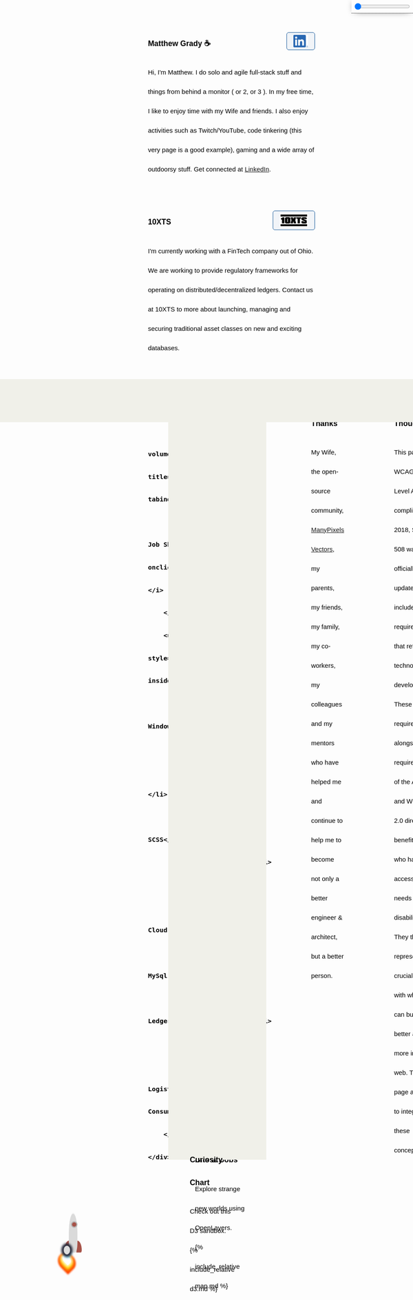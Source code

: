 <link rel="apple-touch-icon" sizes="180x180" href="assets/apple-touch-icon.png">
<link rel="icon" type="image/png" sizes="32x32" href="assets/favicon-32x32.png">
<link rel="icon" type="image/png" sizes="16x16" href="assets/favicon-16x16.png">
<link rel="manifest" href="/site.webmanifest">
<link href="https://cdn.jsdelivr.net/npm/bootstrap@5.2.0/dist/css/bootstrap.min.css" rel="stylesheet" integrity="sha384-gH2yIJqKdNHPEq0n4Mqa/HGKIhSkIHeL5AyhkYV8i59U5AR6csBvApHHNl/vI1Bx" crossorigin="anonymous">
<!-- JavaScript Bundle with Popper -->
<script src="https://cdn.jsdelivr.net/npm/bootstrap@5.2.0/dist/js/bootstrap.bundle.min.js" integrity="sha384-A3rJD856KowSb7dwlZdYEkO39Gagi7vIsF0jrRAoQmDKKtQBHUuLZ9AsSv4jD4Xa" crossorigin="anonymous"></script>
<link rel="stylesheet" href="https://cdnjs.cloudflare.com/ajax/libs/animate.css/4.1.1/animate.min.css" />
<link rel="stylesheet" href="https://cdnjs.cloudflare.com/ajax/libs/font-awesome/6.0.0-beta2/css/all.min.css"
    type="text/css">
<script src="https://cdnjs.cloudflare.com/ajax/libs/jquery/3.6.0/jquery.min.js" integrity="sha512-894YE6QWD5I59HgZOGReFYm4dnWc1Qt5NtvYSaNcOP+u1T9qYdvdihz0PPSiiqn/+/3e7Jo4EaG7TubfWGUrMQ==" crossorigin="anonymous" referrerpolicy="no-referrer"></script>

<!-- ACCESIBILITY SECTION <3 -->
<style>
    .hide-element {
        border: 0;
        clip: rect(1px 1px 1px 1px); /* IE6, IE7 */
        clip; rect(1px, 1px, 1px, 1px);
        height: 1px;
        margin: -1px;
        overflow: hidden;
        padding: 0;
        position: absolute;
        width: 1px;
    }
    i.fa-solid.fa-volume-high.tts {
        font-size: 14px;
        opacity: 0px;
    }
</style>
<script>
    function sleep(ms) {
        return new Promise(resolve => setTimeout(resolve, ms));
    }

    // Init Accessibility if available
    if ('speechSynthesis' in window) {
        const speakData = new SpeechSynthesisUtterance();
        window.speechSynthesis.onvoiceschanged = async function() {
            const voices = window.speechSynthesis.getVoices();
            const elements = document.getElementsByClassName('tts');
            Array.from(elements).forEach((element) => element.style.opacity = 1 );
            window.speak = async function (text) {
                speechSynthesis.cancel();
                const element_speech = document.getElementById(text).innerText;

                // create a SpeechSynthesisUtterance to configure the how text to be spoken
                const speakData = new SpeechSynthesisUtterance();

                speakData.volume = 1; // From 0 to 1
                speakData.rate = 1; // From 0.1 to 10
                speakData.pitch = 1; // From 0 to 2
                speakData.text = element_speech;
                speakData.lang = 'en';
                speakData.voice = voices[4];

                // pass the SpeechSynthesisUtterance to speechSynthesis.speak to start speaking
                await speechSynthesis.speak(speakData);

            }
        };
        // TODO TTS Options only load if speechSynthesis available
    } else {
        console.log(' Text-to-speech not supported. ');
    }



</script>
<!-- End Accessibility -->

<div id="headerControls" class="headerControls tooltip" ondblclick="resetTimeControl()">
    <div class="button sun"><i class="fas fa-sun" role="presentation"></i></div>
    <label for="dayNightSlider" class="hide-element">
        Day Night Slider
    </label>
    <input type="range" id="dayNightSlider" name="dayNightSlider" oninput="changeTimeOfDay(this.value)"
        onchange="changeTimeOfDay(this.value)" min="1" max="100" value="0">
    <div class="button moon"><i class="fas fa-moon" role="presentation"></i></div>
    <span class="tooltiptext tooltip-bottom">Double Click to Reset</span>
</div>

<script>
    document.documentElement.style
        .setProperty('overflow', 'hidden auto');
    document.documentElement.id = 'deep';

    let overrideTimeOfDay = false;
    function changeTimeOfDay(value) {
        if (value == 50) {
            overrideTimeOfDay = false;
        } else {
            overrideTimeOfDay = true;
            document.documentElement.style
                .setProperty('--timeOfDayOpacity', value / 100);
        }
    }

    // Ticker Display (displaying time)
    let ticker = 0;
    let direction = 'ascending';

    window.setInterval(function () {
        if (!overrideTimeOfDay) {
            if (direction == 'ascending') ticker++;
            else ticker--;
            if (ticker == 0) direction = 'ascending';
            if (ticker == 100) direction = 'descending';
            document.documentElement.style
                .setProperty('--timeOfDayOpacity', ticker / 100);
            document.getElementById('dayNightSlider').value = ticker;
        }
    }, 1000);

    function resetTimeControl() {
        document.documentElement.style
            .setProperty('--timeOfDayOpacity', 0);
        document.getElementById('dayNightSlider').value = 0;
        overrideTimeOfDay = false;
    }
</script>

<style>
    :root {
        --one-opacity: 0;
        --two-opacity: .1;
        --three-opacity: .2;
        --four-opacity: .3;
        --five-opacity: .4;
        --six-opacity: .55;
        --seven-opacity: .7;
        --eight-opacity: .8;
        --nine-opacity: .9;
        --ten-opacity: 1;
        --timeOfDayOpacity: 0;
    }

    .project-name {
        font-size: 3.25rem;
        overflow: hidden;
        white-space: nowrap;
        text-overflow: ellipsis;
    }

    /* Tooltip container */
    .tooltip {
        position: relative;
        display: inline-block;
        border-bottom: 1px dotted black;
        /* If you want dots under the hoverable text */
    }

    /* Tooltip text */
    .tooltip .tooltiptext {
        visibility: hidden;
        width: 120px;
        color: darkslategrey;
        text-align: center;
        padding: 5px 0;
        border-radius: 6px;

        /* Position the tooltip text */
        position: absolute;
        z-index: 1;
        bottom: 125%;
        left: 50%;
        margin-left: -60px;

        /* Fade in tooltip */
        opacity: 0;
        transition: opacity 0.3s;
    }

    /* Tooltip arrow */
    .tooltip .tooltiptext::before {
        content: "";
        position: absolute;
        top: 0%;
        left: 50%;
        margin-left: -5px;
        border-width: 5px;
        border-style: solid;
        border-color: transparent transparent #555 transparent;
    }

    /* Show the tooltip text when you mouse over the tooltip container */
    .tooltip:hover .tooltiptext {
        visibility: visible;
        opacity: 1;
    }

    .tooltip-bottom {
        top: 50%;
        left: 50%;
        margin-left: -60px;
    }

    .headerControls {
        position: fixed;
        opacity: 1;
        padding: 5px;
        top: 0px;
        right: 0px;
        z-index: 999;
        -webkit-box-shadow: 0px 0px 17px -8px #000000;
        box-shadow: 0px 0px 17px -8px #000000;
        display: flex;
        justify-content: center;
        align-items: center;
    }

    .controlsExpanded {
        background-size: 130%;
        background-repeat: repeat;
        background-position: 0 0;
        padding: 154px 15px;
    }

    .controlsCollapsed {
        display: flex;
        justify-content: center;
        align-items: center;
        background-size: 130%;
        background-repeat: repeat;
        background-position: 0 0;
        padding: 11px 15px;
    }

    .headerControls .sun {
        color: gold;
    }

    .headerControls .moon {
        color: darkslategrey
    }

    .site-footer-owner a, .site-footer-credits a {
        text-align: center;
        text-decoration: underline;
    }
    .site-footer-owner a, .site-footer-credits a {
        background: linear-gradient(to right, #4a4acf, #527087 , #9ec2cf, #7f6da8, #2525da);
        -webkit-background-clip: text;
        background-clip: text;
        color: transparent;
        animation: rainbow_animation 6s ease-in-out infinite;
        background-size: 400% 100%;
    }

    @keyframes rainbow_animation {
        0%,100% {
            background-position: 0 0;
        }

        50% {
            background-position: 100% 0;
        }
    }
</style>

<div class="row">
    <div class="row-logo" style="background-image:url('assets/Watermelon_Monochromatic.svg');"></div>
    <div class="row-item">
        <h3 style="position: relative;">Matthew Grady ☕
            <i class="fa-solid fa-volume-high tts" role="button" title="Introduction text-to-speech." tabindex="0"
                aria-label="Introduction text-to-speech." onclick="speak('about')"></i>
            <a style="position: absolute; right: 0px;" href="https://linkedin.com/in/matthew-grady-orlando">
                <img class="hover-friends"
                    src="assets/LI-In-Bug.png" alt="Linked In Hyperlink Image" style="
                    float: right; max-width: 66px;
                    padding: 5px 15px;
                    border: 1px solid #155799;
                    background: rgba(21, 87, 153, .05);
                    border-radius: 5px; max-height: 29.06px;">
            </a>
        </h3>
        <div id="about"> Hi, I'm Matthew. I do solo and agile full-stack stuff and things from behind a monitor ( or 2, or 3 ). In my free time, I like to enjoy time with my Wife and friends. I also enjoy activities such as Twitch/YouTube, code tinkering (this very page is a good example),
        gaming and a wide array of outdoorsy stuff. Get connected at <a
            href="https://linkedin.com/in/matthew-grady-orlando">LinkedIn</a>.</div>
    </div>
</div>
<script>

    const header = document.getElementsByTagName("header");
    window.onwheel = function (event) {
        headerScrollFunction(event)
    };

    function headerScrollFunction(event) {
        const headerControls = document.getElementById('headerControls');
        if (document.documentElement.scrollTop > 10 && event.deltaY > 0) {
            headerControls.classList.remove('controlsExpanded');
            headerControls.classList.add('controlsCollapsed');
            header[0].classList.remove('expand');
            header[0].classList.add('collapse');
        } else if (document.documentElement.scrollTop < 10 && event.deltaY < 0) {
            headerControls.classList.remove('controlsCollapsed');
            headerControls.classList.add('controlsExpanded');
            header[0].classList.remove('collapse');
            header[0].classList.add('expand');
            window.scrollTo(0, 0);
        }

    }
</script>
<style>
    .parachute {
        margin: 200px;
        width: 400px;
        animation: xAxis 60s infinite cubic-bezier(0.02, 0.01, 0.21, 1);
        position: absolute;
        z-index: 99;
        top: 16.66px;
        left: 100px;
    }

    .parachute__img {
        animation: yAxis 60s infinite cubic-bezier(0.3, 0.27, 0.07, 1.64);
    }

    .parachute__img:before {
        content: "";
        display: block;
        width: 15px;
        height: 15px;
        background: url("https://dl.dropboxusercontent.com/s/7xthrrako1qpxy9/parachute.svg") no-repeat;
        animation: swing ease-in-out 1s infinite alternate;
        transform-origin: center -20px;
    }

    .plane {
        background: url("https://dl.dropboxusercontent.com/s/egcs4ohbyrfa39n/aeroplane.svg") no-repeat;
        width: 42px;
        height: 42px;
        position: absolute;
        z-index: 99;
        top: -16px;
        left: -108px;
        animation: right linear 30s infinite;
    }

    @keyframes yAxis {
        33% {
            animation-timing-function: cubic-bezier(0.02, 0.01, 0.21, 1);
            transform: translateY(-200px);
        }

        66% {
            animation-timing-function: cubic-bezier(0, .2, -1.42, -6);
            transform: translateY(-200px);
        }
    }

    @keyframes xAxis {
        33% {
            animation-timing-function: cubic-bezier(0.3, 0.27, 0.07, 1.64);
            transform: translateX(700px);
        }

        66% {
            animation-timing-function: cubic-bezier(0, 0, -1.15, -6.64);
            transform: translateX(700px);
        }
    }

    @keyframes swing {
        0% {
            transform: rotate(5deg);
        }

        100% {
            transform: rotate(-5deg);
        }
    }


    @keyframes right {
        0% {
            left: -108px;
        }

        25% {
            left: calc(25% + 108px);
        }

        35% {
            left: calc(35% + 108px);
            top: 12px;
        }

        50% {
            left: calc(50% + 108px);
            top: 12px;
        }

        75% {
            left: calc(75% + 108px);
            top: 5px;
        }

        100% {
            left: calc(100% + 108px);
        }
    }

    .page-header {
        background-image: url('assets/1610.m00.i125.n015.S.c12.310635362 Vector cartoon blue cloudy sky horizontal seamless pattern.jpg') !important;
        background-size: 130%;
        background-repeat: repeat;
        background-position: 0 0;
        /*adjust s value for speed*/
        animation: animatedBackground 850s linear infinite;
        z-index: 99;
        -webkit-box-shadow: 0px 10px 50px 13px #FFFFFF;
        box-shadow: 0px 10px 50px 13px #FFFFFF;
    }

    .page-header:after,
    .page-header:before {
        content: '';
        display: block;
        position: absolute;
        top: 0;
        bottom: 0;
        left: 0;
        right: 0;
        mix-blend-mode: hard-light;
    }

    .page-header:before {
        background: linear-gradient(0deg, rgba(255, 255, 255, .4) 25%, rgba(0, 212, 255, 0.3) 100%);
        border-bottom: 4px rgba(255, 255, 255, .4) solid;
    }

    .page-header:after {
        background: linear-gradient(0deg, rgb(81 89 57 / 65%) 25%, rgba(85, 48, 83, 0.45) 100%), rgba(0, 0, 0, .35) url('assets/stars.png') repeat;
        animation: animatedBackground 1200s linear infinite;
        border-bottom: 4px rgba(0, 0, 0, .3) solid;
        opacity: var(--timeOfDayOpacity);
    }

    @keyframes animatedBackground {
        from {
            background-position: 0 0;
        }

        /*use negative width if you want it to flow right to left else and positive for left to right*/
        to {
            background-position: -10000px 0;
        }
    }

    .row {
        display: flex;
        margin-bottom: 50px;
        scroll-snap-align: start;
        font-size: 15px;
        font-family: Arial;
        line-height: 3;
        color: black;
        z-index: 0;
    }

    .row-item { flex: 1; text-align: left; }

    .row-item > h3 {
        padding-right: 115px;
    }

    .row-logo {
        margin-right: 15rem;
        width: 100px;
        height: 100px;
        max-width: 100px;
        margin-right: 1rem;
        min-width: 100px;
        max-height: 100px;
        min-height: 100%;
        background-size: 100px 100px;
    }

    .row-logo:after {
        content: '';
        display: block;
        position: relative;
        top: -100px;
        bottom: 0;
        left: 0;
        right: 0;
        width: 100px;
        height: 100px;
    }

    .row-logo:before {
        content: '';
        display: block;
        position: relative;
        top: 0;
        bottom: 0;
        left: 0;
        right: 0;
        width: 100px;
        height: 100px;
    }

    ul li {
        list-style-image: radial-gradient(circle, #155799, #155799);
    }

    .collapse {
        display: flex;
        justify-content: center;
        align-items: center;
        animation: collapse .5s ease forwards, animatedBackground 850s linear infinite;
        background-size: 130%;
        background-repeat: repeat;
        background-position: 0 0;
    }

    .project-name {
        z-index: 100;
        position: relative;
    }

    .project-tagline {
        z-index: 100;
        position: relative;
    }

    .page-header a {
        z-index: 100;
        position: relative;
        color: rgba(255, 255, 255, .9);
        background-color: rgba(0, 0, 0, .4);
        border-color: white;
    }

    .collapse .project-name {
        font-size: 12px;
    }

    .collapse a.btn {
        display: none;
    }

    .expand {
        animation: expand .5s ease forwards, animatedBackground 850s linear infinite;
        padding-top: 80px;
        padding-bottom: 80px;
        background-size: 130%;
        background-repeat: repeat;
        background-position: 0 0;
    }

    .bottom-left {
        position: fixed;
        bottom: 18px;
        left: -10px;
    }

    .top-right {
        position: fixed;
        top: 60px;
        right: 00px;
    }

    .page-header {
        background-image: linear-gradient(120deg, #155799, #fff);
        position: sticky;
        top: 0px;
        padding-top: 80px;
        padding-bottom: 80px;
    }

    .main-content h1,
    .main-content h2,
    .main-content h3,
    .main-content h4,
    .main-content h5,
    .main-content h6 {
        color: #155799;
    }

    @keyframes collapse {
        from {
            padding-top: 80px;
            padding-bottom: 80px;
        }

        to {
            padding-top: 2px;
            padding-bottom: 2px;
        }
    }

    @keyframes expand {
        from {
            padding-top: 2px;
            padding-bottom: 2px;
        }

        to {
            padding-top: 80px;
            padding-bottom: 80px;
        }
    }

    .flex-grow {
        flex-grow: 1;
    }

    .wide-stuffs {
        padding: 50px;
        background: rgb(240, 240, 233);
    }
</style>

<div class="parachute">
    <div class="parachute__img"></div>
</div>

<div class="plane">

</div>

<div class="row">
    <div class="row-logo" style="background-image:url('assets/Statue of liberty_Monochromatic.svg');"></div>
    <div class="row-item">
        <h3 style="position: relative;">10XTS
            <i class="fa-solid fa-volume-high tts" role="button" title="Employment information text-to-speech." tabindex="0"
            aria-label="Employment information text-to-speech." onclick="speak('employment')"></i>
            <a style="position: absolute; right: 0px;" href="mailto: info@10xts.com">
                <img src="assets/10xts.png" alt="Mail to 10XTS Hyperlink Image" style=" float: right; max-width: 66px;
    padding: 5px 15px;
    border: 1px solid #155799;
    background: rgba(21, 87, 153, .05);
    border-radius: 5px;">
            </a>
        </h3>
        <div id="employment">
            I'm currently working with a FinTech company out of Ohio. We are working to provide
            regulatory frameworks for operating on distributed/decentralized ledgers. Contact us at 10XTS to more about
            launching, managing and securing traditional asset classes on new and exciting databases.
        </div>
    </div>
</div>
<div class="row">
    <div class="row-logo" style="background-image:url('assets/Data Arranging_Monochromatic.svg');"></div>
    <div class="row-item">
        <h3>Stuff & Things (But not limited to)

            <i class="fa-solid fa-volume-high tts" role="button" title="Listen to Job Skills" tabindex="0"
            aria-label="Listen to Job Skills" onclick="speak('jobSkills')"></i>
        </h3>
        <ul id="jobSkills" style="list-style-position: inside; padding: 0px;">
            <li>Linux, MacOS and Windows</li>
            <li>Agile Teams</li>
            <li>Node, Python, C#</li>
            <li>HTML, JS, CSS, SCSS</li>
            <li>Angular, Django</li>
            <li>GIS, D3</li>
            <li>Adobe Creative Cloud, Microsoft Suite</li>
            <li>MongoDB, Postgres, MySql, MSSql</li>
            <li>Distributed Ledgers/Databases/Contracts</li>
            <li>Cloud</li>
            <li>Coffee & Tea Logistics, Production and Consumption</li>
        </ul>
    </div>
</div>
<div class="row wide-stuffs" style="width: 100vw; z-index: 0; position: relative;
    margin: 0px;
    margin-left: calc(50% - 50vw);
    margin-bottom: 50px; flex-wrap: wrap;">
    <div class="row-logo" style="background-image:url('assets/America_Monochromatic.svg');"></div>
    <div class="row-item flex-grow">
        <h3>Bits & Bobs
            <i class="fa-solid fa-volume-high tts" role="button" title="OpenLayers mapping text-to-speech." tabindex="0"
            aria-label="OpenLayers mapping text-to-speech." onclick="speak('bobs')"></i>
        </h3>
        <div id="bobs">
            Explore strange new worlds using OpenLayers.
        </div>
    </div>
    {% include_relative map.md %}
</div>
<div class="row wide-stuffs" style="width: 100vw;
    z-index: 0;
    position: relative;
    margin: 0px;
    margin-left: calc(50% - 50vw);
    margin-bottom: 50px;
    flex-wrap: wrap;">
    <div class="row-logo" style="background-image:url('assets/Spotlight _Monochromatic.svg');"></div>
    <div class="row-item" style="flex: 1;">
        <h3>Curiosity Chart
            <i class="fa-solid fa-volume-high tts" role="button" title="D3 charting text-to-speech." tabindex="0"
            aria-label="D3 charting text-to-speech." onclick="speak('d3')"></i>
        </h3>
        <div id="d3">
            Check out this D3 sandbox.
        </div>
    </div>
    {% include_relative d3.md %}
</div>
<script>
    // Set the dimensions of the canvas / graph
    initChart();

    function initChart() {
        const margin = {
            top: 30,
            right: 20,
            bottom: 30,
            left: 50
        },
            width = 600 - margin.left - margin.right,
            height = 270 - margin.top - margin.bottom;
        // Parse the date / time
        const parseDate = d3.timeFormat("%d-%b-%y").parse;
        // Set the ranges
        const x = d3.scaleBand()
            .rangeRound([0, width])
            .padding(1);
        const y = d3.scaleLinear().range([height, 0]);
        // Define the axes
        const xAxis = d3.axisBottom(x).tickFormat(function(d){ return d.x;});
        const yAxis = d3.axisLeft(y);
        // Define the line
        const valueline = d3.line().curve(d3.curveBasis).x(function (d) {
            return x(d.superposition);
        }).y(function (d) {
            return y(d.value);
        });
        // Adds the svg canvas
        const svg = d3.select("section").append("svg").attr("width", width + margin.left + margin.right).attr("height", height + margin.top + margin.bottom).append("g").attr("transform", "translate(" + margin.left + "," + margin.top + ")");
        window.sneakyVariable = [];
        $.ajax({
            url: 'https://api.countapi.xyz/hit/coffeestained.github.io/about-this-dev',
            type: 'GET',
            success: function (data) {
                const past = {
                    value: (data.value - 1) / 2,
                    superposition: 'The Past'
                };
                window.sneakyVariable.push(past);
                $.ajax({
                    url: 'https://api.countapi.xyz/hit/coffeestained.github.io/about-this-dev',
                    type: 'GET',
                    success: function (data) {
                        const present = {
                            value: (data.value) / 2,
                            superposition: 'The Present'
                        };
                        window.sneakyVariable.push(present);
                        window.sneakyVariable.forEach(function (d) {
                            d.superposition = d.superposition;
                            d.value = +d.value;
                        });
                        // Scale the range of the data
                        x.domain(d3.extent(window.sneakyVariable, function (d) {
                            return d.superposition;
                        }));
                        y.domain([0, d3.max(window.sneakyVariable, function (d) {
                            return d.value;
                        })]);
                        // Add the valueline path.
                        //svg.append("path")
                        //.attr("class", "line")
                        //.attr("d", valueline(window.sneakyVariable));
                        // Add the X Axis
                        svg.append("g").attr("class", "x axis").attr("transform", "translate(0," + height + ")").call(xAxis);
                        // Add the Y Axis
                        svg.append("g").attr("class", "y axis").call(yAxis);
                        svg.selectAll(".dot").data(window.sneakyVariable, function (d) {
                            return d.value
                        }).enter().append("circle").attr("r", 3).attr("cx", function (d, i) {
                            if (i == 0) return 175;
                            else return 350;
                        }).attr("cy", function (d) {
                            return d.value
                        }).attr("fill", function (d) {
                            return '#155799';
                        });
                        // Add the line
                        svg.append("path").datum(data).attr("fill", "none").attr("stroke", "steelblue").attr("stroke-width", 1.5).attr("d", d3.line().x(function (d) {
                            return x(d.superposition)
                        }).y(function (d) {
                            return y(d.value)
                        }))
                    },
                    error: function (request, error) {
                        alert("Request: " + JSON.stringify(request));
                    }
                });
            },
            error: function (request, error) {
                alert("Request: " + JSON.stringify(request));
            }
        });
        const element = document.querySelector("h1");
        element.classList.add('animate__animated');
        window.sneakyAnimationEnum = ['animate__bounce', 'animate__pulse', 'animate__rubberBand', 'animate__shakeX', 'animate__shakeY', 'animate__swing', 'animate__tada', 'animate__jello', 'animate__heartBeat'];
        window.sneakyCurrentAnimation = window.sneakyAnimationEnum[Math.floor(Math.random() * window.sneakyAnimationEnum.length)];
        element.classList.add(window.sneakyCurrentAnimation);
        element.addEventListener("mouseover", event => {
            element.classList.remove(window.sneakyCurrentAnimation);
            let current = window.sneakyAnimationEnum[Math.floor(Math.random() * window.sneakyAnimationEnum.length)];
            window.sneakyCurrentAnimation = current;
            element.classList.add(current);
        });
        window.hoverFriends = document.querySelectorAll('div.row-logo');
        window.hoverFriends.forEach(element => {
            element.classList.add('animate__animated');
            element.addEventListener("mouseover", event => {
                element.classList.remove(window.sneakyCurrentAnimation);
                let current = window.sneakyAnimationEnum[Math.floor(Math.random() * window.sneakyAnimationEnum.length)];
                window.sneakyCurrentAnimation = current;
                element.classList.add(current);
            });
        });

    }
</script>
<style>
    .absolute {
        position: absolute;
        color: white;
    }

    .footer-stuffs {
        background: url('assets/Landscape-agriculture.svg');
        background-size: cover;
        height: 400px;
    }

    .footer-stuffs:after,
    .footer-stuffs:before {
        content: '';
        display: block;
        position: absolute;
        left: 0;
        right: 0;
        mix-blend-mode: multiply;
        height: 400px;
        margin-top: -50px;
    }

    .footer-stuffs:before {
        background: linear-gradient(0deg, rgba(255, 255, 255, .4) 25%, rgba(0, 212, 255, 0.95) 100%);
        mix-blend-mode: initial;
    }

    .footer-stuffs:after {
        background: linear-gradient(0deg, rgba(85, 48, 83, 0.65) 25%, rgba(85, 48, 83, 0.45) 100%), rgba(0, 0, 0, .35) url('assets/stars.png') repeat;
        animation: animatedBackground 1200s linear infinite;
        opacity: var(--timeOfDayOpacity);
    }

    .site-footer {
        position: absolute;
        color: white;
    }

    .site-footer-credits {
        color: white;
    }

    .cloud {
        z-index: 1
    }
</style>
<div class="row">
    <div class="row-logo" style="background-image:url('assets/Brainstorming session _Monochromatic.svg');"></div>
    <div class="row-item">
        <h3>Special Thanks
            <i class="fa-solid fa-volume-high tts" role="button" title="Special thanks text-to-speech." tabindex="0"
            aria-label="Special thanks text-to-speech." onclick="speak('special')"></i>
        </h3>
        <div id="special">
            My Wife, the open-source community, <a
            href="https://www.manypixels.co/gallery">ManyPixels Vectors</a>, my parents, my friends, my family, my
            co-workers, my colleagues and my mentors who have helped me and continue to help me to become not only a better
            engineer & architect, but a better person.
        </div>
    </div>
</div>
<div class="row">
    <div class="row-logo" style="background-image:url('assets/Web Developer_Monochromatic.svg');"></div>
    <div class="row-item">
        <h3>Final Thoughts
            <i class="fa-solid fa-volume-high tts" role="button" title="Accessibility text-to-speech." tabindex="0"
            aria-label="Accessibility text-to-speech." onclick="speak('accessibility')"></i>
        </h3>
        <div id="accessibility">
            This page is WCAG 2.1 Level AA compliant. In 2018, Section 508 was officially updated to include new requirements that reflect technological developments. These requirements alongside the requirements of the ADA and WCAG 2.0 directly benefit users who have accessibility needs due to disabilities. They then represent crucial tools with which we can build a better and more inclusive web. This page attempts to integrate these concepts.
        </div>
    </div>
</div>

<script>

</script>

<div class="row wide-stuffs footer-stuffs" style="position: absolute;
    left: 0px;
    right: 0px;
    margin: 0px;
    margin-left: calc(50% - 50vw);">



</div>
<style>
    .rocket {
        position: absolute;
        width: 40px;
        left: 150px;
        z-index: 200;
    }

    .rocket .rocket-body {
        width: 40px;
        position: relative;
        z-index: 99;
        left: calc(50% - 50px);
    }

    .rocketBounce {
        animation: bounce 0.5s infinite;
    }

    .rocket .rocket-body .body {
        background-color: #dadada;
        height: 180px;
        left: calc(50% - 50px);
        border-top-right-radius: 100%;
        border-top-left-radius: 100%;
        border-bottom-left-radius: 50%;
        border-bottom-right-radius: 50%;
        border-top: 5px solid #f5f5f5;
    }

    .rocket .rocket-body:before {
        content: '';
        position: absolute;
        left: calc(50% - 24px);
        width: 48px;
        height: 13px;
        background-color: #554842;
        bottom: -13px;
        border-bottom-right-radius: 60%;
        border-bottom-left-radius: 60%;
    }

    .rocket .window {
        position: absolute;
        width: 20px;
        height: 20px;
        border-radius: 100%;
        background-color: #a75248;
        left: calc(50% - 10px);
        top: 40px;
        border: 5px solid #b4b2b2;
    }

    .rocket .fin {
        position: absolute;
        z-index: -100;
        height: 55px;
        width: 25px;
        background-color: #a75248;
    }

    .rocket .fin-left {
        left: -20px;
        top: calc(100% - 55px);
        border-top-left-radius: 80%;
        border-bottom-left-radius: 20%;
    }

    .rocket .fin-right {
        right: -20px;
        top: calc(100% - 55px);
        border-top-right-radius: 80%;
        border-bottom-right-radius: 20%;
    }

    .rocket .exhaust-flame {
        position: absolute;
        top: 90%;
        width: 28px;
        background: linear-gradient(to bottom, transparent 10%, #f5f5f5 100%);
        height: 150px;
        left: calc(50% - 14px);
        animation: exhaust 0.2s infinite;
    }

    .rocket .exhaust-fumes li {
        width: 60px;
        height: 60px;
        background-color: #f5f5f5;
        list-style: none;
        position: absolute;
        border-radius: 100%;
    }

    .rocket .exhaust-fumes li:first-child {
        width: 200px;
        height: 200px;
        bottom: -300px;
        animation: fumes 5s infinite;
    }

    .rocket .exhaust-fumes li:nth-child(2) {
        width: 150px;
        height: 150px;
        left: -120px;
        top: 260px;
        animation: fumes 3.2s infinite;
    }

    .rocket .exhaust-fumes li:nth-child(3) {
        width: 120px;
        height: 120px;
        left: -40px;
        top: 330px;
        animation: fumes 3s 1s infinite;
    }

    .rocket .exhaust-fumes li:nth-child(4) {
        width: 100px;
        height: 100px;
        left: -170px;
        animation: fumes 4s 2s infinite;
        top: 380px;
    }

    .rocket .exhaust-fumes li:nth-child(5) {
        width: 130px;
        height: 130px;
        left: -120px;
        top: 350px;
        animation: fumes 5s infinite;
    }

    .rocket .exhaust-fumes li:nth-child(6) {
        width: 200px;
        height: 200px;
        left: -60px;
        top: 280px;
        animation: fumes2 10s infinite;
    }

    .rocket .exhaust-fumes li:nth-child(7) {
        width: 100px;
        height: 100px;
        left: -100px;
        top: 320px;
    }

    .rocket .exhaust-fumes li:nth-child(8) {
        width: 110px;
        height: 110px;
        left: 70px;
        top: 340px;
    }

    .rocket .exhaust-fumes li:nth-child(9) {
        width: 90px;
        height: 90px;
        left: 200px;
        top: 380px;
        animation: fumes 20s infinite;
    }

    @keyframes fumes {
        50% {
            transform: scale(1.5);
            background-color: transparent;
        }

        51% {
            transform: scale(0.8);
        }

        100% {
            background-color: #f5f5f5;
            transform: scale(1);
        }
    }

    @keyframes bounce {
        0% {
            transform: translate3d(0px, 0px, 0);
        }

        50% {
            transform: translate3d(0px, -4px, 0);
        }

        100% {
            transform: translate3d(0px, 0px, 0);
        }
    }

    @keyframes exhaust {
        0% {
            background: linear-gradient(to bottom, transparent 10%, #f5f5f5 100%);
        }

        50% {
            background: linear-gradient(to bottom, transparent 8%, #f5f5f5 100%);
        }

        75% {
            background: linear-gradient(to bottom, transparent 12%, #f5f5f5 100%);
        }
    }

    @keyframes fumes2 {
        50% {
            transform: scale(1.1);
        }
    }


    .container {
        position: relative;
        left: -35px;
        top: -5px;
        margin: 0 auto;
        width: 40px;
        height: 60px;
        transform-origin: center top;
        animation-name: flicker;
        animation-duration: 3ms;
        animation-delay: 200ms;
        animation-timing-function: ease-in;
        animation-iteration-count: infinite;
        animation-direction: alternate;
    }

    .container .flame {
        bottom: 0;
        position: absolute;
        border-bottom-right-radius: 50%;
        border-bottom-left-radius: 50%;
        border-top-left-radius: 50%;
        transform: rotate(135deg) scale(1.5, 1.5);
        -moz-transform: rotate(135deg) scale(1.5, 1.5);
        -webkit-transform: rotate(135deg) scale(1.5, 1.5);
        -o-transform: rotate(135deg) scale(1.5, 1.5);
    }

    .container .yellow {
        left: 15px;
        width: 20px;
        height: 30px;
        background: gold;
        box-shadow: 0px 0px 9px 4px gold;
    }

    .container .orange {
        left: 10px;
        width: 30px;
        height: 40px;
        background: orange;
        box-shadow: 0px 0px 9px 4px orange;
    }

    .container .red {
        left: 5px;
        top: 20px;
        width: 40px;
        height: 50px;
        background: OrangeRed;
        border: 1px solid OrangeRed;
        box-shadow: 0px 0px 5px 4px OrangeRed;
    }

    .container .white {
        left: 15px;
        top: 20px;
        width: 20px;
        height: 30px;
        background: white;
        box-shadow: 0px 0px 9px 4px white;
    }

    .container .circle {
        border-radius: 50%;
        position: absolute;
    }

    .container .blue {
        width: 10px;
        height: 10px;
        left: 25px;
        top: 5px;
        background: SlateBlue;
        box-shadow: 0px 0px 15px 10px #4fc1e9;
    }

    .container .black {
        width: 30px;
        height: 40px;
        left: 10px;
        top: -30px;
        background: #ddd;
        border: 1px solid #282A3A;
        box-shadow: 0px 0px 10px 10px #282A3A;
    }

    @keyframes flicker {
        0% {
            transform: rotate(-1deg);
            -moz-transform: rotate(-1deg);
            -webkit-transform: rotate(-1deg);
        }

        20% {
            transform: rotate(1deg);
            -moz-transform: rotate(1deg);
            -webkit-transform: rotate(1deg);
        }

        40% {
            transform: rotate(-1deg);
            -moz-transform: rotate(-1deg);
            -webkit-transform: rotate(-1deg);
        }

        60% {
            transform: rotate(1deg) scaleY(1.04);
        }

        80% {
            transform: rotate(-2deg) scaleY(0.92);
            -moz-transform: rotate(-2deg) scaleY(0.92);
            -webkit-transform: rotate(-2deg) scaleY(0.92);
        }

        100% {
            transform: rotate(1deg);
            -webkit-transform: rotate(1deg);
            -moz-transform: rotate(1deg);
        }
    }
</style>
<div style="z-index:100; position: absolute; bottom: 0px; top: 0px; left: 0px;">
    <div id="rocket" class="rocket" style="bottom: 1000px; transform: scale(.5);">
        <div id="rocketBody" class="rocket-body rocketBounce">
            <div class="body"></div>
            <div class="fin fin-left"></div>
            <div class="fin fin-right"></div>
            <div class="window"></div>
        </div>
        <div style="height: 60px;" id="flame" class="container">
            <div class="red flame"></div>
            <div class="orange flame"></div>
            <div class="yellow flame"></div>
            <div class="white flame"></div>
            <div class="blue circle"></div>
            <div class="black circle"></div>
        </div>
    </div>
</div>
<script>
    function sleep(ms) {
        return new Promise(resolve => setTimeout(resolve, ms));
    }
    const scrollableHeight = document.getElementById('content').scrollHeight;
    const animateRocket = async function (direction = 1, scrollableHeight) {
        const rocket = document.getElementById('rocket');
        let bottom = parseInt(rocket.style.bottom);
        const flame = document.getElementById('flame');
        const rocketBody = document.getElementById('rocketBody');
        flame.classList.add('container');
        rocketBody.classList.add('rocketBounce');
        const scaleFactor = Math.abs(bottom) / scrollableHeight;
        const transformAmount = scaleFactor < .4 ? .4 : scaleFactor;
        rocket.style.transform = `scale(${transformAmount})`;
        await sleep(1);
        if (direction === 1) {
            if (bottom > -(scrollableHeight / 3)) bottom = bottom - 3;
            else if (bottom > -(scrollableHeight / 5)) bottom = bottom - 2;
            else bottom = bottom - 1;
            rocket.style.bottom = bottom + 'px';
            if (bottom < -(scrollableHeight - 350)) {
                flame.classList.remove('container');
                rocketBody.classList.remove('rocketBounce');
                await sleep(15000);
                animateRocket(0, scrollableHeight);
            } else {
                animateRocket(1, scrollableHeight);
            }
        } else {
            if (bottom > -(scrollableHeight / 3)) bottom = bottom + 3;
            else if (bottom > -(scrollableHeight / 5)) bottom = bottom + 2;
            else bottom = bottom + 1;
            rocket.style.bottom = bottom + 'px';
            if (bottom > 800) {
                await sleep(4444);
                animateRocket(1, scrollableHeight);
            } else {
                animateRocket(0 , scrollableHeight);
            }
        }
    };

    animateRocket(0, scrollableHeight);
</script>
